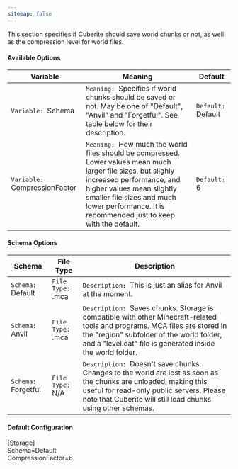 ```yaml
---
sitemap: false
---
```

This section specifies if Cuberite should save world chunks or not, as well as the compression level for world files.

#### Available Options

| Variable                      | Meaning                                                                                                                                                                                                                                                                | Default            |
|-------------------------------|------------------------------------------------------------------------------------------------------------------------------------------------------------------------------------------------------------------------------------------------------------------------|--------------------|
| `Variable: `Schema            | `Meaning: `Specifies if world chunks should be saved or not. May be one of "Default", "Anvil" and "Forgetful". See table below for their description.                                                                                                                  | `Default: `Default |
| `Variable: `CompressionFactor | `Meaning: `How much the world files should be compressed. Lower values mean much larger file sizes, but slighly increased performance, and higher values mean slightly smaller file sizes and much lower performance. It is recommended just to keep with the default. | `Default: `6       |

#### Schema Options

| Schema              | File Type              | Description                                                                                                                                                                                                                          |
|---------------------|------------------------|--------------------------------------------------------------------------------------------------------------------------------------------------------------------------------------------------------------------------------------|
| `Schema: `Default   | `File Type: `.mca      | `Description: `This is just an alias for Anvil at the moment.                                                                                                                                                                        |
| `Schema: `Anvil     | `File Type: `.mca      | `Description: `Saves chunks. Storage is compatible with other Minecraft-related tools and programs. MCA files are stored in the "region" subfolder of the world folder, and a "level.dat" file is generated inside the world folder. |
| `Schema: `Forgetful | `File Type: `N/A       | `Description: `Doesn't save chunks. Changes to the world are lost as soon as the chunks are unloaded, making this useful for read-only public servers. Please note that Cuberite will still load chunks using other schemas.         |

#### Default Configuration

<div class="code-box">
[Storage]<br/>
Schema=Default<br/>
CompressionFactor=6
</div>
